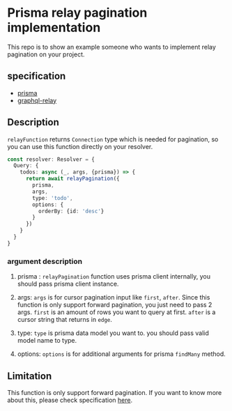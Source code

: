 # Prisma relay pagination implementation
This repo is to show an example someone who wants to implement relay pagination on your project.

## specification
- [prisma](https://www.prisma.io/)
- [graphql-relay](https://github.com/graphql/graphql-relay-js)

## Description

`relayFunction` returns `Connection` type which is needed for pagination, so you can use this function directly on your resolver.

```typescript
const resolver: Resolver = {
  Query: {
    todos: async (_, args, {prisma}) => {
      return await relayPagination({
        prisma,
        args,
        type: 'todo',
        options: {
          orderBy: {id: 'desc'}
        }
      })
    }
  }
}

```

### argument description
1. prisma : `relayPagination` function uses prisma client internally, you should pass prisma client instance.

2. args: `args` is for cursor pagination input like `first`, `after`. Since  this function is only support forward pagination, you just need to pass 2 args. `first` is an amount of rows you want to query at first. `after` is a cursor string that returns in `edge`. 

3. type: `type` is prisma data model you want to. you should pass valid model name to type.

4. options: `options` is for additional arguments for prisma `findMany` method.





## Limitation
This function is only support forward pagination. If you want to know more about this, please check specification [here](https://relay.dev/graphql/connections.htm).
